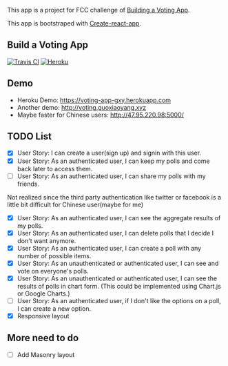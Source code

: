 This app is a project for FCC challenge of [Building a Voting App](https://www.freecodecamp.org/challenges/build-a-voting-app).

This app is bootstraped with [Create-react-app](https://github.com/facebookincubator/create-react-app).

## Build a Voting App
[![Travis CI](https://travis-ci.org/GuoXiaoyang/Voting-App.svg?branch=master)](https://travis-ci.org/GuoXiaoyang/Voting-App) [![Heroku](http://heroku-badge.herokuapp.com/?app=voting-app-gxy&style=flat&svg=1)](https://voting-app-gxy.herokuapp.com/)


## Demo
* Heroku Demo: https://voting-app-gxy.herokuapp.com
* Another demo: http://voting.guoxiaoyang.xyz
* Maybe faster for Chinese users: http://47.95.220.98:5000/


## TODO List
- [x] User Story: I can create a user(sign up) and signin with this user.
- [x] User Story: As an authenticated user, I can keep my polls and come back later to access them.
- [ ] User Story: As an authenticated user, I can share my polls with my friends.

Not realized since the third party authentication like twitter or facebook is a little bit difficult for Chinese user(maybe for me)


- [x] User Story: As an authenticated user, I can see the aggregate results of my polls.
- [x] User Story: As an authenticated user, I can delete polls that I decide I don't want anymore.
- [x] User Story: As an authenticated user, I can create a poll with any number of possible items.
- [x] User Story: As an unauthenticated or authenticated user, I can see and vote on everyone's polls.
- [x] User Story: As an unauthenticated or authenticated user, I can see the results of polls in chart form. (This could be implemented using Chart.js or Google Charts.)
- [ ] User Story: As an authenticated user, if I don't like the options on a poll, I can create a new option.
- [x] Responsive layout

## More need to do
- [ ] Add Masonry layout